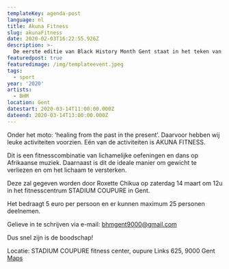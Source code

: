 ```yaml
---
templateKey: agenda-post
language: nl
title: Akuna Fitness
slug: akunaFitness
date: 2020-02-03T16:22:55.926Z
description: >-
  De eerste editie van Black History Month Gent staat in het teken van holistische welzijn van de Zwarte gemeenschap in België. We gaan terug naar de historische roots van ons welzijn
featuredpost: true
featuredimage: /img/templateevent.jpeg
tags:
  - sport
year: '2020'
artists:
  - BHM
location: Gent
datestart: 2020-03-14T11:00:00.000Z
dateend: 2020-03-14T13:00:00.000Z
---
```



Onder het moto: ‘healing from the past in the present’. Daarvoor hebben wij leuke activiteiten voorzien. Eén van de activiteiten is AKUNA FITNESS.

Dit is een fitnesscombinatie van lichamelijke oefeningen en dans op Afrikaanse muziek. Daarnaast is dit de ideale manier om gewicht te verliezen en om het lichaam te versterken.

Deze zal gegeven worden door Roxette Chikua op zaterdag 14 maart om 12u in het fitnesscentrum STADIUM COUPURE in Gent.

Het bedraagt 5 euro per persoon en er kunnen maximum 25 personen deelnemen.

Gelieve in te schrijven via e-mail: [bhmgent9000@gmail.com](mailto:bhmgent9000@gmail.com)

Dus snel zijn is de boodschap!

Locatie: STADIUM COUPURE fitness center, oupure Links 625, 9000 Gent
[Maps](https://goo.gl/maps/FgkoBb4B1Je2b4mPA)
